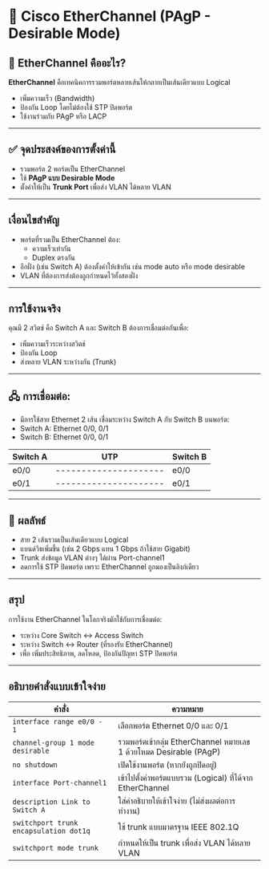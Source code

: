 # 🔗 Cisco EtherChannel (PAgP - Desirable Mode)

## 🧠 EtherChannel คืออะไร?
**EtherChannel** คือเทคนิคการรวมพอร์ตหลายเส้นให้กลายเป็นเส้นเดียวแบบ Logical  
- เพิ่มความเร็ว (Bandwidth)
- ป้องกัน Loop โดยไม่ต้องใช้ STP ปิดพอร์ต
- ใช้งานร่วมกับ PAgP หรือ LACP

---

## ✅ จุดประสงค์ของการตั้งค่านี้
- รวมพอร์ต 2 พอร์ตเป็น EtherChannel
- ใช้ **PAgP แบบ Desirable Mode**
- ตั้งค่าให้เป็น **Trunk Port** เพื่อส่ง VLAN ได้หลาย VLAN

---
 ## เงื่อนไขสำคัญ
- พอร์ตที่รวมเป็น EtherChannel ต้อง:
  - ความเร็วเท่ากัน
  - Duplex ตรงกัน
- อีกฝั่ง (เช่น Switch A) ต้องตั้งค่าให้เข้ากัน เช่น mode auto หรือ mode desirable
- VLAN ที่ต้องการส่งต้องถูกกำหนดไว้ทั้งสองฝั่ง

---
## การใช้งานจริง
คุณมี 2 สวิตช์ คือ Switch A และ Switch B ต้องการเชื่อมต่อกันเพื่อ:
- เพิ่มความเร็วระหว่างสวิตช์
- ป้องกัน Loop
- ส่งหลาย VLAN ระหว่างกัน (Trunk)

---
## 🖧 การเชื่อมต่อ:
- มีการใช้สาย Ethernet 2 เส้น เชื่อมระหว่าง Switch A กับ Switch B บนพอร์ต:
- Switch A: Ethernet 0/0, 0/1
- Switch B: Ethernet 0/0, 0/1

|Switch A |         UTP            | Switch B|
| -----|------------------------|----- |
|e0/0 | ---------------------   | e0/0 |
|e0/1 | ---------------------   | e0/1|


---
## 🎯 ผลลัพธ์
- สาย 2 เส้นรวมเป็นเส้นเดียวแบบ Logical
- แบนด์วิธเพิ่มขึ้น (เช่น 2 Gbps แทน 1 Gbps ถ้าใช้สาย Gigabit)
- Trunk ส่งข้อมูล VLAN ต่างๆ ได้ผ่าน Port-channel1
- ลดการใช้ STP ปิดพอร์ต เพราะ EtherChannel ถูกมองเป็นลิงก์เดียว

---
## สรุป
การใช้งาน EtherChannel ในโลกจริงมักใช้กับการเชื่อมต่อ:
- ระหว่าง Core Switch <-> Access Switch
- ระหว่าง Switch <-> Router (ที่รองรับ EtherChannel)
- เพื่อ เพิ่มประสิทธิภาพ, ลดโหลด, ป้องกันปัญหา STP ปิดพอร์ต

---
## อธิบายคำสั่งแบบเข้าใจง่าย
| คำสั่ง                                 | ความหมาย                                                           |
| -------------------------------------- | ------------------------------------------------------------------ |
| `interface range e0/0 - 1`             | เลือกพอร์ต Ethernet 0/0 และ 0/1                                    |
| `channel-group 1 mode desirable`       | รวมพอร์ตเข้ากลุ่ม EtherChannel หมายเลข 1 ด้วยโหมด Desirable (PAgP) |
| `no shutdown`                          | เปิดใช้งานพอร์ต (หากยังถูกปิดอยู่)                                 |
| `interface Port-channel1`              | เข้าไปตั้งค่าพอร์ตแบบรวม (Logical) ที่ได้จาก EtherChannel          |
| `description Link to Switch A`         | ใส่คำอธิบายให้เข้าใจง่าย (ไม่ส่งผลต่อการทำงาน)                     |
| `switchport trunk encapsulation dot1q` | ใช้ trunk แบบมาตรฐาน IEEE 802.1Q                                   |
| `switchport mode trunk`                | กำหนดให้เป็น trunk เพื่อส่ง VLAN ได้หลาย VLAN                      |
